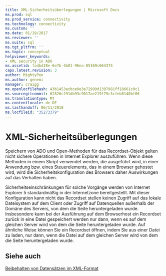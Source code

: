 ```yaml
---
title: XML-Sicherheitsüberlegungen | Microsoft Docs
ms.prod: sql
ms.prod_service: connectivity
ms.technology: connectivity
ms.custom: ''
ms.date: 01/19/2017
ms.reviewer: ''
ms.suite: sql
ms.tgt_pltfrm: ''
ms.topic: conceptual
helpviewer_keywords:
- XML security in ADO
ms.assetid: fadbd38e-6e7b-4b81-96ea-85169c664374
caps.latest.revision: 3
author: MightyPen
ms.author: genemi
manager: craigg
ms.openlocfilehash: 43b1453acbce0e3e72999d1397981ff18661c0c1
ms.sourcegitcommit: 62826c291db93c9017ae219f75c3cfeb8140bf06
ms.translationtype: MT
ms.contentlocale: de-DE
ms.lasthandoff: 06/11/2018
ms.locfileid: "35273379"
---
```

# <a name="xml-security-considerations"></a>XML-Sicherheitsüberlegungen
Speichern von ADO und Open-Methoden für das Recordset-Objekt gelten nicht sichere Operationen in Internet Explorer auszuführen. Wenn diese Methoden in einem Skript verwendet werden, die ausgeführt wird, in einer Anwendung bzw. eines Steuerelements, das in einem Browser gehostet wird, wird die Sicherheitskonfiguration des Browsers daher Auswirkungen auf das Verhalten haben.  
  
 Sicherheitseinschränkungen für solche Vorgänge werden von Internet Explorer 5 standardmäßig in der Internetzone bereitgestellt. Mit dieser Konfiguration kann nicht das Recordset stellen keinen Zugriff auf das lokale Dateisystem auf dem Client oder Zugriff auf Datenquellen außerhalb der Domäne des Servers, von dem die Seite heruntergeladen wurde. Insbesondere kann bei der Ausführung auf dem Browserhost ein Recordset zurück in eine Datei gespeichert werden nur dann, wenn es auf dem gleichen Server wird von dem die Seite heruntergeladen wurde. Auf ähnliche Weise können Sie ein Recordset öffnen, indem Sie aus einer Datei zu laden, nur dann, wenn die Datei auf dem gleichen Server wird von dem die Seite heruntergeladen wurde.  
  
## <a name="see-also"></a>Siehe auch  
 [Beibehalten von Datensätzen im XML-Format](../../../ado/guide/data/persisting-records-in-xml-format.md)
